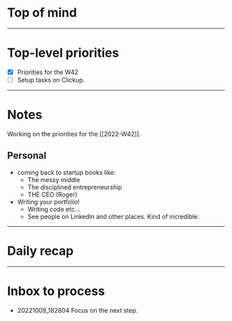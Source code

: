 # Top of mind




---
# Top-level priorities
- [x] Priorities for the W42
- [ ] Setup tasks on Clickup. 

---
# Notes

Working on the priorities for the [[2022-W42]]. 

## Personal
* coming back to startup books like: 
	* The messy middle
	* The disciplined entrepreneurship 
	* THE CEO (Roger)
* Writing your portfolio! 
	* Writing code etc...
	* See people on Linkedin and other places. Kind of incredible. 


--- 
# Daily recap





--- 
# Inbox to process
- 20221009_182804 Focus on the next step.
